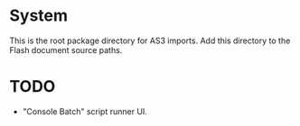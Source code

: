 # System
This is the root package directory for AS3 imports. Add this directory to the Flash document source paths.

# TODO
* "Console Batch" script runner UI.
